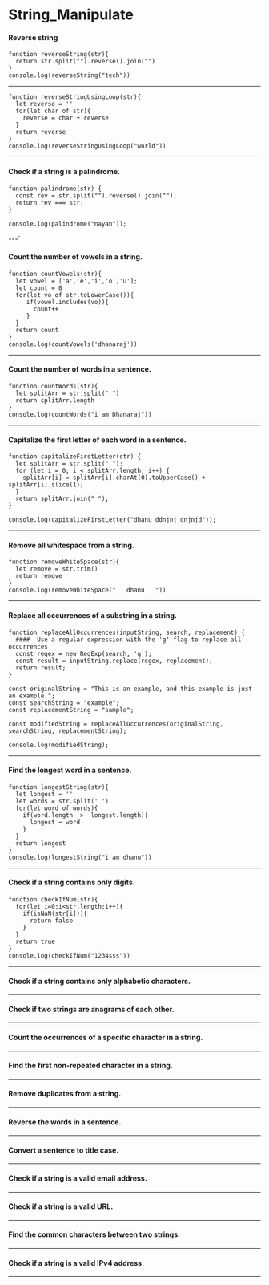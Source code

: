 # String_Manipulate
#### Reverse string
```
function reverseString(str){
  return str.split("").reverse().join("")
}
console.log(reverseString("tech"))
```
---
```
function reverseStringUsingLoop(str){
  let reverse = ''
  for(let char of str){
    reverse = char + reverse
  }
  return reverse
}
console.log(reverseStringUsingLoop("world"))
```
---
####  Check if a string is a palindrome.
```
function palindrome(str) {
  const rev = str.split("").reverse().join("");
  return rev === str;
}

console.log(palindrome("nayan"));
```
---`
####  Count the number of vowels in a string.
```
function countVowels(str){
  let vowel = ['a','e','i','o','u'];
  let count = 0
  for(let vo of str.toLowerCase()){
     if(vowel.includes(vo)){
       count++
     }
  }
  return count
}
console.log(countVowels('dhanaraj'))
```
---
####  Count the number of words in a sentence.
```
function countWords(str){
  let splitArr = str.split(" ")
  return splitArr.length
}
console.log(countWords("i am Dhanaraj"))
```
---
####  Capitalize the first letter of each word in a sentence.
```
function capitalizeFirstLetter(str) {
  let splitArr = str.split(" ");
  for (let i = 0; i < splitArr.length; i++) {
    splitArr[i] = splitArr[i].charAt(0).toUpperCase() + splitArr[i].slice(1);
  }
  return splitArr.join(" "); 
}

console.log(capitalizeFirstLetter("dhanu ddnjnj dnjnjd"));
```
---
####  Remove all whitespace from a string.
```
function removeWhiteSpace(str){
  let remove = str.trim()
  return remove
}
console.log(removeWhiteSpace("   dhanu   "))
```
---
####  Replace all occurrences of a substring in a string.
```
function replaceAllOccurrences(inputString, search, replacement) {
  ####  Use a regular expression with the 'g' flag to replace all occurrences
  const regex = new RegExp(search, 'g');
  const result = inputString.replace(regex, replacement);
  return result;
}

const originalString = "This is an example, and this example is just an example.";
const searchString = "example";
const replacementString = "sample";

const modifiedString = replaceAllOccurrences(originalString, searchString, replacementString);

console.log(modifiedString);
```
---

####  Find the longest word in a sentence.
```
function longestString(str){
  let longest = ''
  let words = str.split(' ')
  for(let word of words){
    if(word.length  >  longest.length){
      longest = word
    }
  }
  return longest
}
console.log(longestString("i am dhanu"))
```
---

####  Check if a string contains only digits.
```
function checkIfNum(str){
  for(let i=0;i<str.length;i++){
    if(isNaN(str[i])){
      return false
    }
  }
  return true
}
console.log(checkIfNum("1234sss"))
```
---

####  Check if a string contains only alphabetic characters.

---

####  Check if two strings are anagrams of each other.
---

####  Count the occurrences of a specific character in a string.
---

####  Find the first non-repeated character in a string.
---

####  Remove duplicates from a string.
---

####  Reverse the words in a sentence.
---

####  Convert a sentence to title case.
---

####  Check if a string is a valid email address.
---

####  Check if a string is a valid URL.
---

####  Find the common characters between two strings.
---

####  Check if a string is a valid IPv4 address.
---


